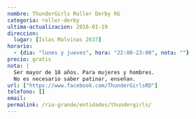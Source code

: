 ```yaml
---
nombre: ThunderGirls Roller Derby RG
categoria: roller-derby
ultima-actualizacion: 2016-01-19
direccion: 
  lugar: [Islas Malvinas 2637]
horario: 
  - {dia: "lunes y jueves", hora: "22:00-23:00", nota: ""}
precio: gratis
nota: | 
  Ser mayor de 18 años. Para mujeres y hombres.
  No es necesario saber patinar, enseñan.
url: ["https://www.facebook.com/ThunderGirlsRD"]
telefono: []
email: 
permalink: /rio-grande/entidades/thundergirls/
---
```



